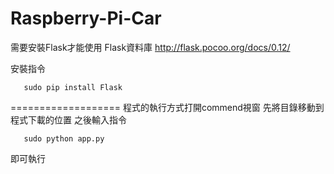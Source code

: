 # Raspberry-Pi-Car
需要安裝Flask才能使用
Flask資料庫
http://flask.pocoo.org/docs/0.12/

安裝指令
```
   sudo pip install Flask
```
===================
程式的執行方式打開commend視窗
先將目錄移動到程式下載的位置
之後輸入指令
```
   sudo python app.py
```
即可執行
